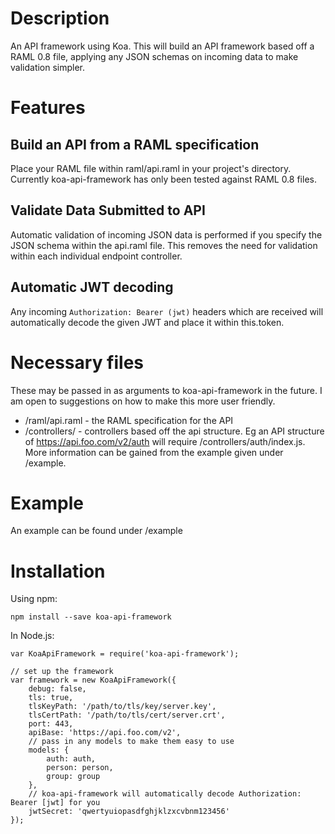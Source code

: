 # Description

An API framework using Koa. This will build an API framework based off a RAML 0.8 file, applying any JSON schemas on incoming data to make validation simpler.

# Features
## Build an API from a RAML specification
Place your RAML file within raml/api.raml in your project's directory. Currently koa-api-framework has only been tested against RAML 0.8 files.

## Validate Data Submitted to API
Automatic validation of incoming JSON data is performed if you specify the JSON schema within the api.raml file. This removes the need for validation within each individual endpoint controller.

## Automatic JWT decoding
Any incoming `Authorization: Bearer (jwt)` headers which are received will automatically decode the given JWT and place it within this.token.

# Necessary files
These may be passed in as arguments to koa-api-framework in the future. I am open to suggestions on how to make this more user friendly.

- /raml/api.raml - the RAML specification for the API
- /controllers/ - controllers based off the api structure. Eg an API structure of https://api.foo.com/v2/auth will require /controllers/auth/index.js. More information can be gained from the example given under /example.

# Example
An example can be found under /example

# Installation
Using npm:
```
npm install --save koa-api-framework
```

In Node.js:
```
var KoaApiFramework = require('koa-api-framework');

// set up the framework
var framework = new KoaApiFramework({
    debug: false,
    tls: true,
    tlsKeyPath: '/path/to/tls/key/server.key',
    tlsCertPath: '/path/to/tls/cert/server.crt',
    port: 443,
    apiBase: 'https://api.foo.com/v2',
    // pass in any models to make them easy to use
    models: {
        auth: auth,
        person: person,
        group: group
    },
    // koa-api-framework will automatically decode Authorization: Bearer [jwt] for you
    jwtSecret: 'qwertyuiopasdfghjklzxcvbnm123456'
});

```
